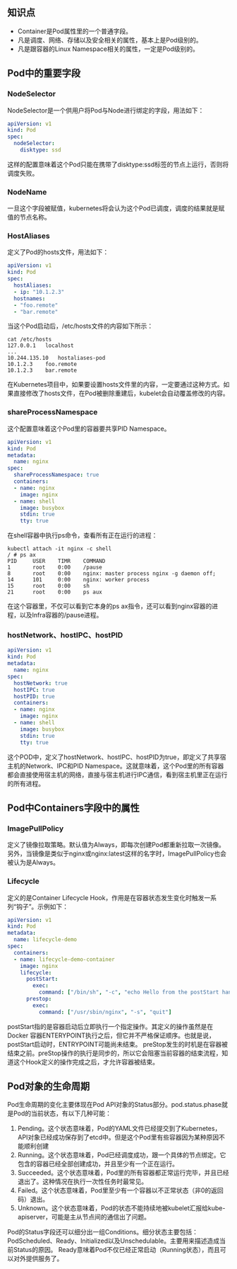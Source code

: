 ## **知识点**
- Container是Pod属性里的一个普通字段。
- 凡是调度、网络、存储以及安全相关的属性，基本上是Pod级别的。
- 凡是跟容器的Linux Namespace相关的属性，一定是Pod级别的。

## **Pod中的重要字段**
### **NodeSelector**
NodeSelector是一个供用户将Pod与Node进行绑定的字段，用法如下：
```yaml
apiVersion: v1
kind: Pod
spec:
  nodeSelector:
    disktype: ssd
```
这样的配置意味着这个Pod只能在携带了disktype:ssd标签的节点上运行，否则将调度失败。

### **NodeName**
一旦这个字段被赋值，kubernetes将会认为这个Pod已调度，调度的结果就是赋值的节点名称。

### **HostAliases**
定义了Pod的hosts文件，用法如下：
```yaml
apiVersion: v1
kind: Pod
spec:
  hostAliases:
  - ip: "10.1.2.3"
  hostnames:
  - "foo.remote"
  - "bar.remote"
```
当这个Pod启动后，/etc/hosts文件的内容如下所示：
```
cat /etc/hosts
127.0.0.1   localhost
...
10.244.135.10   hostaliases-pod
10.1.2.3    foo.remote
10.1.2.3    bar.remote
```
在Kubernetes项目中，如果要设置hosts文件里的内容，一定要通过这种方式。如果直接修改了hosts文件，在Pod被删除重建后，kubelet会自动覆盖修改的内容。

### **shareProcessNamespace**
这个配置意味着这个Pod里的容器要共享PID Namespace。
```yaml
apiVersion: v1
kind: Pod
metadata:
  name: nginx
spec:
  shareProcessNamespace: true
  containers:
  - name: nginx
    image: nginx
  - name: shell
    image: busybox
    stdin: true
    tty: true
```
在shell容器中执行ps命令，查看所有正在运行的进程：
```
kubectl attach -it nginx -c shell
/ # ps ax
PID     USER    TIMR    COMMAND
1       root    0:00    /pause
8       root    0:00    nginx: master process nginx -g daemon off;
14      101     0:00    nginx: worker process
15      root    0:00    sh
21      root    0:00    ps aux
```
在这个容器里，不仅可以看到它本身的ps ax指令，还可以看到nginx容器的进程，以及Infra容器的/pause进程。
### **hostNetwork、hostIPC、hostPID**
```yaml
apiVersion: v1
kind: Pod
metadata:
  name: nginx
spec:
  hostNetwork: true
  hostIPC: true
  hostPID: true
  containers:
  - name: nginx
    image: nginx
  - name: shell
    image: busybox
    stdin: true
    tty: true
```
这个POD中，定义了hostNetwork、hostIPC、hostPID为true，即定义了共享宿主机的Network、IPC和PID Namespace。这就意味着，这个Pod里的所有容器都会直接使用宿主机的网络，直接与宿主机进行IPC通信，看到宿主机里正在运行的所有进程。
## **Pod中Containers字段中的属性**
### **ImagePullPolicy**
定义了镜像拉取策略。默认值为Always，即每次创建Pod都重新拉取一次镜像。另外，当镜像是类似于nginx或nginx:latest这样的名字时，ImagePullPolicy也会被认为是Always。
### **Lifecycle**
定义的是Container Lifecycle Hook，作用是在容器状态发生变化时触发一系列“钩子”。示例如下：
```yaml
apiVersion: v1
kind: Pod
metadata:
  name: lifecycle-demo
spec:
  containers:
  - name: lifecycle-demo-container
    image: nginx
    lifecycle:
      postStart:
        exec:
          command: ["/bin/sh", "-c", "echo Hello from the postStart handler > /usr/share/message"]
      prestop:
        exec:
          command: ["/usr/sbin/nginx", "-s", "quit"]
```
postStart指的是容器启动后立即执行一个指定操作。其定义的操作虽然是在Docker 容器ENTERYPOINT执行之后，但它并不严格保证顺序。也就是说，postStart启动时，ENTRYPOINT可能尚未结束。
preStop发生的时机是在容器被结束之前。preStop操作的执行是同步的，所以它会阻塞当前容器的结束流程，知道这个Hook定义的操作完成之后，才允许容器被结束。
## **Pod对象的生命周期**
Pod生命周期的变化主要体现在Pod API对象的Status部分。pod.status.phase就是Pod的当前状态，有以下几种可能：

1. Pending。这个状态意味着，Pod的YAML文件已经提交到了Kubernetes，API对象已经成功保存到了etcd中。但是这个Pod里有些容器因为某种原因不能顺利创建
2. Running。这个状态意味着，Pod已经调度成功，跟一个具体的节点绑定。它包含的容器已经全部创建成功，并且至少有一个正在运行。
3. Succeeded。这个状态意味着，Pod里的所有容器都正常运行完毕，并且已经退出了。这种情况在执行一次性任务时最常见。
4. Failed。这个状态意味着，Pod里至少有一个容器以不正常状态（非0的返回码）退出。
5. Unknown。这个状态意味着，Pod的状态不能持续地被kubelet汇报给kube-apiserver，可能是主从节点间的通信出了问题。
   
Pod的Status字段还可以细分出一组Conditions。细分状态主要包括：PodScheduled、Ready、Initialized以及Unschedulable。主要用来描述造成当前Status的原因。
Ready意味着Pod不仅已经正常启动（Running状态），而且可以对外提供服务了。